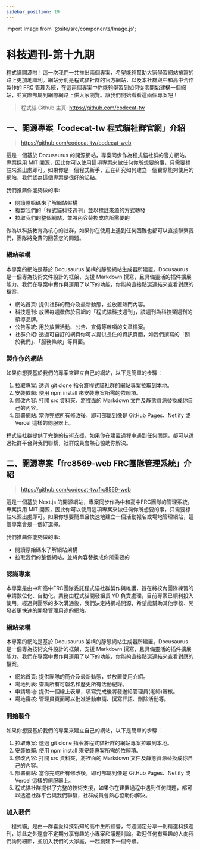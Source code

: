 ```yaml
---
sidebar_position: 19
---
```


import Image from '@site/src/components/Image.js';

# 科技週刊-第十九期

程式貓開源啦！這一次我們一共推出兩個專案，希望能夠幫助大家學習網站撰寫的路上更加地順利。網站分別是程式貓社群的官方網站，以及本社群與中和高中合作製作的 FRC 管理系統，在這兩個專案中你能夠學習到如何從零開始建構一個網站，並實際部屬到網際網路上供大家瀏覽。讓我們開始看看這兩個專案吧！

> 程式貓 Github 主頁: https://github.com/codecat-tw

## 一、開源專案「codecat-tw 程式貓社群官網」介紹

> https://github.com/codecat-tw/codecat-web

這是一個基於 Docusaurus 的開源網站，專案同步作為程式貓社群的官方網站。專案採用 MIT 開源，因此你可以使用這項專案來做任何你所想要的事，只需要標註來源出處即可。如果你是一個程式新手，正在研究如何建立一個實際能夠使用的網站，我們認為這個專案是很好的起點。

我們推薦你能夠做的事:
- 閱讀原始碼來了解網站架構
- 複製我們的「程式貓科技週刊」並以標註來源的方式轉發
- 拉取我們的整個網站，並將內容替換成你所需要的

做為以科技教育為核心的社群，如果你在使用上遇到任何困難也都可以直接聯繫我們，團隊將免費的回答您的問題。

### 網站架構

本專案的網站是基於 Docusaurus 架構的靜態網站生成器所建置。Docusaurus 是一個專為技術文件設計的框架，支援 Markdown 撰寫，且具備靈活的插件擴展能力。我們在專案中實作與運用了以下的功能，你能夠直接點選連結來查看對應的檔案。

- 網站首頁: 提供社群的簡介及最新動態，並放置熱門內容。
- 科技週刊: 放置每週發佈於官網的「程式貓科技週刊」，該週刊為科技類週刊的領導品牌。
- 公告系統: 用於放置活動、公告、宣傳等雜項的文章檔案。
- 社群介紹: 透過可自訂的網頁你可以提供長住的資訊頁面，如我們撰寫的「關於我們」、「服務條款」等頁面。

### 製作你的網站

如果你想要基於我們的專案來建立自己的網站，以下是簡單的步驟：

1. 拉取專案: 透過 git clone 指令將程式貓社群的網站專案拉取到本地。
2. 安裝依賴: 使用 npm install 來安裝專案所需的依賴項。
3. 修改內容: 打開 src 資料夾，將裡面的 Markdown 文件及靜態資源替換成你自己的內容。
4. 部署網站: 當你完成所有修改後，即可部屬到像是 GitHub Pages、Netlify 或 Vercel 這樣的伺服器上。

程式貓社群提供了完整的技術支援，如果你在建置過程中遇到任何問題，都可以透過社群平台與我們聯繫，社群成員會熱心協助你解決。

## 二、開源專案「frc8569-web FRC團隊管理系統」介紹

> https://github.com/codecat-tw/frc8569-web

這是一個基於 Next.js 的開源網站，專案同步作為中和高中FRC團隊的管理系統。專案採用 MIT 開源，因此你可以使用這項專案來做任何你所想要的事，只需要標註來源出處即可。如果你想要簡單且快速地建立一個活動報名或場地管理網站，這個專案會是一個好選擇。

我們推薦你能夠做的事:

- 閱讀原始碼來了解網站架構
- 拉取我們的整個網站，並將內容替換成你所需要的

### 認識專案

本專案是由中和高中FRC團隊委託程式貓社群製作與維護，旨在將校內團隊練習的申請數位化、自動化。業務由程式貓開發組長 YD 負責處理，目前專案已順利投入使用。經過與團隊的多次溝通後，我們決定將網站開源，希望能幫助其他學校、開發者更快速的開發管理用途的網站。

### 網站架構

本專案的網站是基於 Docusaurus 架構的靜態網站生成器所建置。Docusaurus 是一個專為技術文件設計的框架，支援 Markdown 撰寫，且具備靈活的插件擴展能力。我們在專案中實作與運用了以下的功能，你能夠直接點選連結來查看對應的檔案。

- 網站首頁: 提供團隊的簡介及最新動態，並放置使用介紹。
- 場地列表: 查詢所有可報名和歷史所有活動紀錄。
- 申請場地: 提供一個線上表單，填寫完成後將發送給管理員(老師)審核。
- 場地審核: 管理員頁面可以批准活動申請、撰寫評語、刪除活動等。

### 開始製作

如果你想要基於我們的專案來建立自己的網站，以下是簡單的步驟：
1. 拉取專案: 透過 git clone 指令將程式貓社群的網站專案拉取到本地。
2. 安裝依賴: 使用 npm install 來安裝專案所需的依賴項。
3. 修改內容: 打開 src 資料夾，將裡面的 Markdown 文件及靜態資源替換成你自己的內容。
4. 部署網站: 當你完成所有修改後，即可部屬到像是 GitHub Pages、Netlify 或 Vercel 這樣的伺服器上。
5. 程式貓社群提供了完整的技術支援，如果你在建置過程中遇到任何問題，都可以透過社群平台與我們聯繫，社群成員會熱心協助你解決。

### 加入我們

「程式貓」是由一群喜愛科技新知的高中生所經營，每週固定分享一則精選科技週刊，除此之外還會不定期分享有趣的小專案和議題討論。歡迎任何有興趣的人向我們詢問細節，並加入我們的大家庭，一起創建下一個奇蹟。
